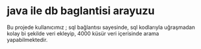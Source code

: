 # java ile db baglantisi arayuzu
 Bu projede kullanıcımız ; sql bağlantısı sayesinde, sql kodlarıyla uğraşmadan kolay bi şekilde veri ekleyip, 4000 küsür veri içerisinde arama yapabilmektedir.
